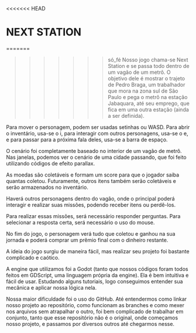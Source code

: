<<<<<<< HEAD
# NEXT STATION

=======
>>>>>>> só_fé
Nosso jogo chama-se Next Station e se passa todo dentro de um vagão de um metrô. O objetivo dele é mostrar o trajeto de Pedro Braga, um trabalhador que mora na zona sul de São Paulo e pega o metrô na estação Jabaquara, até seu emprego, que fica em uma outra estação (ainda a ser definida).

Para mover o personagem, podem ser usadas setinhas ou WASD. Para abrir o inventário, usa-se o i, para interagir com outros personagens, usa-se o e, e para passar para a próxima fala deles, usa-se a barra de espaço. 

O cenário foi completamente baseado no interior de um vagão de metrô. Nas janelas, podemos ver o cenário de uma cidade passando, que foi feito utilizando códigos de efeito parallax.

As moedas são coletáveis e formam um score para que o jogador saiba quantas coletou. Futuramente, outros itens também serão coletáveis e serão armazenados no inventário.

Haverá outros personagens dentro do vagão, onde o principal poderá interagir e realizar suas missões, podendo receber itens ou perdê-los. 

Para realizar essas missões, será necessário responder perguntas. Para selecionar a resposta certa, será necessário o uso do mouse.

No fim do jogo, o personagem verá tudo que coletou e ganhou na sua jornada e poderá comprar um prêmio final com o dinheiro restante.

A ideia do jogo surgiu de maneira fácil, mas realizar seu projeto foi bastante complicado e caótico.

A engine que utilizamos foi a Godot (tanto que nossos códigos foram todos feitos em GDScript, uma linguagem própria da engine). Ela é bem intuitiva e fácil de usar. Estudando alguns tutoriais, logo conseguimos entender sua mecânica e aplicar nossa lógica nela.

Nossa maior dificuldade foi o uso do GitHub. Até entendermos como linkar nosso projeto ao repositório, como funcionam as branches e como mexer nos arquivos sem atrapalhar o outro, foi bem complicado de trabalhar em conjunto, tanto que esse repositório não é o original, onde começamos nosso projeto, e passamos por diversos outros até chegarmos nesse. 


